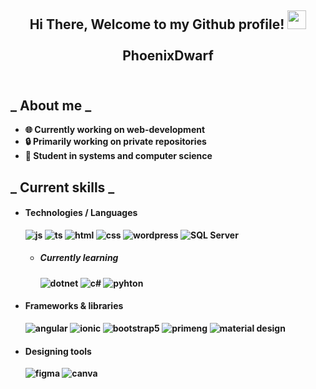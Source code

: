 <div align="center">
<h2> Hi There, Welcome to my Github profile! <img src="https://github.com/abdoachhoubi/abdoachhoubi/blob/main/gifs/Hi.gif" width="30">
  <br><br>
  <b>PhoenixDwarf<b>
  <br><br>
</h2>
</div>

<h2> _ About me _</h2>

- 🌐 Currently working on **web-development**
- 🔒 Primarily working on **private repositories**
- 📖 Student in **systems and computer** science
  
<h2> _ Current skills _ </h2>
  
- <h4> Technologies / Languages </h4>
  <img src = "https://img.shields.io/badge/JavaScript-gray?style=for-the-badge&logo=javascript&logoColor=EFD81D" alt = "js" />
  <img src = "https://img.shields.io/badge/TypeScript-007ACC?style=for-the-badge&logo=typescript&logoColor=white" alt = "ts" />
  <img src = "https://img.shields.io/badge/HTML5-E34F26?style=for-the-badge&logo=html5&logoColor=white" alt = "html" />
  <img src = "https://img.shields.io/badge/CSS3-1572B6?style=for-the-badge&logo=css3&logoColor=white" alt = "css" />
  <img src = "https://img.shields.io/badge/wordpress-3858E9?style=for-the-badge&logo=wordpress&logoColor=white" alt = "wordpress" />
  <img src = "https://img.shields.io/badge/SQL Server-FBBB0B?style=for-the-badge" alt = "SQL Server" />
  
  - <h5> Currently learning </h5>
    <img src = "https://img.shields.io/badge/.net-5027D5?style=for-the-badge&logo=dotnet&logoColor=white" alt = "dotnet" />
    <img src = "https://img.shields.io/badge/C%23-6C287E?style=for-the-badge" alt = "c#" />
    <img src = "https://img.shields.io/badge/pyhton-1E415F?style=for-the-badge&logo=python&logoColor=white" alt = "pyhton" />
  
- <h4> Frameworks & libraries </h4>
  <img src = "https://img.shields.io/badge/angular-8514f5?style=for-the-badge&logo=angular&logoColor=white" alt = "angular" />
  <img src = "https://img.shields.io/badge/ionic-367CF7?style=for-the-badge&logo=ionic&logoColor=white" alt = "ionic" />
  <img src = "https://img.shields.io/badge/bootstrap-%23563D7C.svg?style=for-the-badge&logo=bootstrap&logoColor=white" alt = "bootstrap5" />
  <img src = "https://img.shields.io/badge/primeng-C50836?style=for-the-badge&logo=primeng&logoColor=white" alt = "primeng" />
  <img src = "https://img.shields.io/badge/material_design-00639B?style=for-the-badge&logo=materialdesign&logoColor=white" alt = "material design" />
  
- <h4> Designing tools </h4>
  <img src = "https://img.shields.io/badge/figma-FF7237?style=for-the-badge&logo=figma&logoColor=white" alt = "figma" />
  <img src = "https://img.shields.io/badge/canva-29C1CA?style=for-the-badge&logo=canva&logoColor=white" alt = "canva" />
  
  </br></br>

<!--
**PhoenixDwarf/PhoenixDwarf** is a ✨ _special_ ✨ repository because its `README.md` (this file) appears on your GitHub profile.

Here are some ideas to get you started:

- 🔭 I’m currently working on ...
- 🌱 I’m currently learning ...
- 👯 I’m looking to collaborate on ...
- 🤔 I’m looking for help with ...
- 💬 Ask me about ...
- 📫 How to reach me: ...
- 😄 Pronouns: ...
- ⚡ Fun fact: ...
-->
